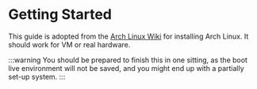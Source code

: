 # Getting Started

This guide is adopted from the [Arch Linux Wiki](https://wiki.archlinux.org/title/Installation_guide)
for installing Arch Linux. It should work for VM or real hardware.

:::warning
You should be prepared to finish this in one sitting,
as the boot live environment will not be saved, and you might end up
with a partially set-up system.
:::

